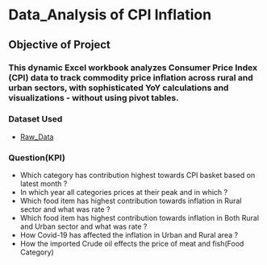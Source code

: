 # Data_Analysis of CPI Inflation
## Objective of Project
### This dynamic Excel workbook analyzes Consumer Price Index (CPI) data to track commodity price inflation across rural and urban sectors, with sophisticated YoY calculations and visualizations - without using pivot tables.
### Dataset Used
- <a href="https://github.com/Lakshmiart/Excel_Project/blob/main/CPI%20Inflation%20raw_dataset.csv"> Raw_Data <a/>

### Question(KPI)
- Which category has contribution highest towards CPI basket based on latest month ?
- In which year all categories prices at their peak and in which ?
- Which food item  has highest contribution towards inflation in Rural sector and what was rate ?
- Which food item  has highest contribution towards inflation in Both Rural and Urban sector and what was rate ?
- How Covid-19 has affected the inflation in Urban and Rural area ?
- How the imported Crude oil effects the price of meat and fish(Food Category) 
  
  

